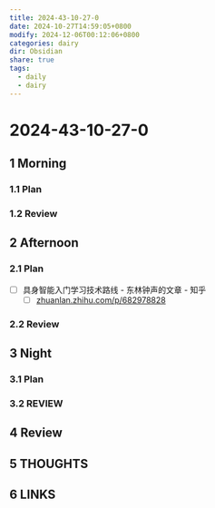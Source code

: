 ```yaml
---
title: 2024-43-10-27-0
date: 2024-10-27T14:59:05+0800
modify: 2024-12-06T00:12:06+0800
categories: dairy
dir: Obsidian
share: true
tags:
  - daily
  - dairy
---
```


# 2024-43-10-27-0

## 1 Morning

### 1.1 Plan

### 1.2 Review

## 2 Afternoon

### 2.1 Plan

- [ ] 具身智能入门学习技术路线 - 东林钟声的文章 - 知乎  
	- [ ] [zhuanlan.zhihu.com/p/682978828](https://zhuanlan.zhihu.com/p/682978828)

### 2.2 Review

## 3 Night

### 3.1 Plan

### 3.2 REVIEW

## 4 Review

## 5 THOUGHTS

## 6 LINKS